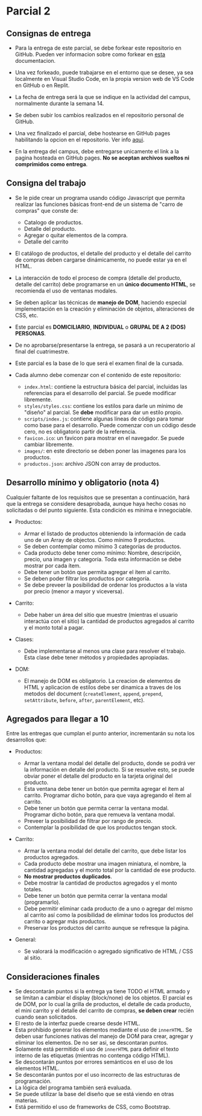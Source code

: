 # Parcial 2

## Consignas de entrega

- Para la entrega de este parcial, se debe forkear este repositorio en GitHub. Pueden ver informacion sobre como forkear en [esta](https://docs.github.com/en/pull-requests/collaborating-with-pull-requests/working-with-forks/fork-a-repo) documentacion.

- Una vez forkeado, puede trabajarse en el entorno que se desee, ya sea localmente en Visual Studio Code, en la propia version web de VS Code en GitHub o en Replit.

- La fecha de entrega será la que se indique en la actividad del campus, normalmente durante la semana 14.

- Se deben subir los cambios realizados en el repositorio personal de GitHub.

- Una vez finalizado el parcial, debe hostearse en GitHub pages habilitando la opcion en el repositorio. Ver info [aqui](https://pages.github.com/?(null)&utm_term=&utm_campaign=&utm_source=adwords&utm_medium=ppc&hsa_acc=7856301356&hsa_cam=20148126406&hsa_grp=&hsa_ad=&hsa_src=x&hsa_tgt=&hsa_kw=&hsa_mt=&hsa_net=adwords&hsa_ver=3&gad_source=1&gclid=Cj0KCQjw_-GxBhC1ARIsADGgDjur6Hd6-PqkqbkymCURxu2ytEboIumdQUzAss0WHkzGmjFVhQJTPT4aAu5hEALw_wcB).

- En la entrega del campus, debe entregarse unicamente el link a la pagina hosteada en GitHub pages. **No se aceptan archivos sueltos ni comprimidos como entrega**.

## Consigna del trabajo

- Se le pide crear un programa usando código Javascript que permita realizar las funciones básicas front-end de un sistema de "carro de compras" que conste de:

    - Catalogo de productos.
    - Detalle del producto.
    - Agregar o quitar elementos de la compra.
    - Detalle del carrito

- El catálogo de productos, el detalle del producto y el detalle del carrito de compras deben cargarse dinámicamente, no puede estar ya en el HTML.

- La interacción de todo el proceso de compra (detalle del producto, detalle del carrito) debe programarse en un **único documento HTML**, se recomienda el uso de ventanas modales.

- Se deben aplicar las técnicas de **manejo de DOM**, haciendo especial implementación en la creación y eliminación de objetos, alteraciones de CSS, etc.

- Este parcial es **DOMICILIARIO**, **INDIVIDUAL** o **GRUPAL DE A 2 (DOS) PERSONAS**.

- De no aprobarse/presentarse la entrega, se pasará a un recuperatorio al final del cuatrimestre.

- Este parcial es la base de lo que será el examen final de la cursada.

- Cada alumno debe comenzar con el contenido de este repositorio:

    - `index.html`: contiene la estructura básica del parcial, incluidas las referencias para el desarrollo del parcial. Se puede modificar libremente.
    - `styles/styles.css`: contiene los estilos para darle un mínimo de "diseño" al parcial. Se **debe** modificar para dar un estilo propio.
    - `scripts/index.js`: contiene algunas líneas de código para tomar como base para el desarrollo. Puede comenzar con un código desde cero, no es obligatorio partir de la referencia.
    - `favicon.ico`: un favicon para mostrar en el navegador. Se puede cambiar libremente.
    - `images/`: en este directorio se deben poner las imagenes para los productos.
    - `productos.json`: archivo JSON con array de productos.

## Desarrollo mínimo y obligatorio (nota 4)

Cualquier faltante de los requisitos que se presentan a continuación, hará que la entrega se considere desaprobada, aunque haya hecho cosas no solicitadas o del punto siguiente. Esta condición es mínima e innegociable.

- Productos:
    - Armar el listado de productos obteniendo la información de cada uno de un Array de objectos. Como mínimo 9 productos.
    - Se deben contemplar como mínimo 3 categorías de productos.
    - Cada producto debe tener como mínimo: Nombre, descripción, precio, una imagen y categoría. Toda esta información se debe mostrar por cada ítem.
    - Debe tener un botón que permita agregar el ítem al carrito.
    - Se deben poder filtrar los productos por categoría.
    - Se debe preveer la posibilidad de ordenar los productos a la vista por precio (menor a mayor y viceversa).

- Carrito:
    - Debe haber un área del sitio que muestre (mientras el usuario interactúa con el sitio) la cantidad de productos agregados al carrito y el monto total a pagar.

- Clases:
    - Debe implementarse al menos una clase para resolver el trabajo. Esta clase debe tener métodos y propiedades apropiadas.

- DOM:
    - El manejo de DOM es obligatorio. La creacion de elementos de HTML y aplicacion de estilos debe ser dinamica a traves de los metodos del document (`createElement`, `append`, `prepend`, `setAttribute`, `before`, `after`, `parentElement`, etc).  

## Agregados para llegar a 10

Entre las entregas que cumplan el punto anterior, incrementarán su nota los desarrollos que:

- Productos:
    - Armar la ventana modal del detalle del producto, donde se podrá ver la información en detalle del producto. Si se resuelve esto, se puede obviar poner el detalle del producto en la tarjeta original del producto.
    - Esta ventana debe tener un botón que permita agregar el ítem al carrito. Programar dicho botón, para que vaya agregando el ítem al carrito.
    - Debe tener un botón que permita cerrar la ventana modal. Programar dicho botón, para que remueva la ventana modal.
    - Preveer la posibilidad de filtrar por rango de precio.
    - Contemplar la posibilidad de que los productos tengan stock.

- Carrito:
    - Armar la ventana modal del detalle del carrito, que debe listar los productos agregados.
    - Cada producto debe mostrar una imagen miniatura, el nombre, la cantidad agregadas y el monto total por la cantidad de ese producto.
    - **No mostrar productos duplicados**.
    - Debe mostrar la cantidad de productos agregados y el monto totales.
    - Debe tener un botón que permita cerrar la ventana modal (programarlo).
    - Debe permitir eliminar cada producto de a uno o agregar del mismo al carrito así como la posibilidad de eliminar todos los productos del carrito o agregar más productos.
    - Preservar los productos del carrito aunque se refresque la página.

- General:
    - Se valorará la modificación o agregado significativo de HTML / CSS al sitio.

## Consideraciones finales

- Se descontarán puntos si la entrega ya tiene TODO el HTML armado y se limitan a cambiar el display (block/none) de los objetos. El parcial es de DOM, por lo cual la grilla de productos, el detalle de cada producto, el mini carrito y el detalle del carrito de compras, **se deben crear** recién cuando sean solicitados.
- El resto de la interfaz puede crearse desde HTML.
- Esta prohibido generar los elementos mediante el uso de `innerHTML`. Se deben usar funciones nativas del manejo de DOM para crear, agregar y eliminar los elementos. De no ser asi, se descontaran puntos.
- Solamente está permitido el uso de `innerHTML` para definir el texto interno de las etiquetas (mientras no contenga código HTML).
- Se descontarán puntos por errores semánticos en el uso de los elementos HTML.
- Se descontarán puntos por el uso incorrecto de las estructuras de programación.
- La lógica del programa también será evaluada.
- Se puede utilizar la base del diseño que se está viendo en otras materias.
- Está permitido el uso de frameworks de CSS, como Bootstrap.
